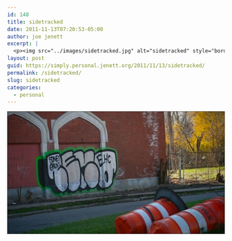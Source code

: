 ```yaml
---
id: 148
title: sidetracked
date: 2011-11-13T07:20:53-05:00
author: joe jenett
excerpt: |
  <p><img src="../images/sidetracked.jpg" alt="sidetracked" style="border:none;" /></p>
layout: post
guid: https://simply.personal.jenett.org/2011/11/13/sidetracked/
permalink: /sidetracked/
slug: sidetracked
categories:
  - personal
---
```

<img src="../images/sidetracked.jpg" alt="sidetracked" style="border:none;" />
